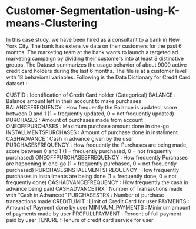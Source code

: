 # Customer-Segmentation-using-K-means-Clustering
In this case study, we have been hired as a consultant to a bank in New York City. The bank has extensive data on their customers for the past 6 months. The marketing team at the bank wants to launch a targeted ad marketing campaign by dividing their customers into at least 3 distinctive groups.
The Dataset summarizes the usage behavior of about 9000 active credit card holders during the last 6 months. The file is at a customer level with 18 behavioral variables.
Following is the Data Dictionary for Credit Card dataset :-

CUSTID : Identification of Credit Card holder (Categorical)
BALANCE : Balance amount left in their account to make purchases 
BALANCEFREQUENCY : How frequently the Balance is updated, score between 0 and 1 (1 = frequently updated, 0 = not frequently updated)
PURCHASES : Amount of purchases made from account
ONEOFFPURCHASES : Maximum purchase amount done in one-go
INSTALLMENTSPURCHASES : Amount of purchase done in installment
CASHADVANCE : Cash in advance given by the user
PURCHASESFREQUENCY : How frequently the Purchases are being made, score between 0 and 1 (1 = frequently purchased, 0 = not frequently purchased)
ONEOFFPURCHASESFREQUENCY : How frequently Purchases are happening in one-go (1 = frequently purchased, 0 = not frequently purchased)
PURCHASESINSTALLMENTSFREQUENCY : How frequently purchases in installments are being done (1 = frequently done, 0 = not frequently done)
CASHADVANCEFREQUENCY : How frequently the cash in advance being paid
CASHADVANCETRX : Number of Transactions made with “Cash in Advanced”
PURCHASESTRX : Number of purchase transactions made
CREDITLIMIT : Limit of Credit Card for user
PAYMENTS : Amount of Payment done by user
MINIMUM_PAYMENTS : Minimum amount of payments made by user
PRCFULLPAYMENT : Percent of full payment paid by user
TENURE : Tenure of credit card service for user
